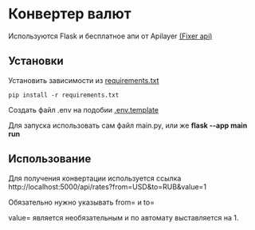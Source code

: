 # Конвертер валют

Используются Flask и бесплатное апи от Apilayer [(Fixer api)](https://apilayer.com/marketplace/fixer-api?utm_source=apilayermarketplace&utm_medium=featured)

## Установки

Установить зависимости из [requirements.txt](requirements.txt)

    pip install -r requirements.txt 

Создать файл .env на подобии [.env.template](.env.template)

Для запуска использовать сам файл main.py, или же __flask --app main run__


## Использование

Для получения конвертации используется ссылка http://localhost:5000/api/rates?from=USD&to=RUB&value=1

Обязательно нужно указывать from= и to=

value= является необязательным и по автомату выставляется на 1.



